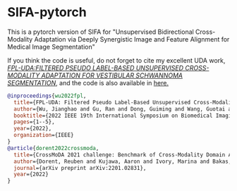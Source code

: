 # SIFA-pytorch
This is a pytorch version of SIFA for "Unsupervised Bidirectional Cross-Modality Adaptation via Deeply Synergistic Image and Feature Alignment for Medical Image Segmentation"

If you think the code is useful, do not forget to cite my excellent UDA work, [*FPL-UDA:FILTERED PSEUDO LABEL-BASED UNSUPERVISED CROSS-MODALITY ADAPTATION FOR VESTIBULAR SCHWANNOMA SEGMENTATION*](https://ieeexplore.ieee.org/abstract/document/9761706), and the code is also available in [here.](https://github.com/JianghaoWu/FPL-UDA)

```bibtex
@inproceedings{wu2022fpl,
  title={FPL-UDA: Filtered Pseudo Label-Based Unsupervised Cross-Modality Adaptation for Vestibular Schwannoma Segmentation},
  author={Wu, Jianghao and Gu, Ran and Dong, Guiming and Wang, Guotai and Zhang, Shaoting},
  booktitle={2022 IEEE 19th International Symposium on Biomedical Imaging (ISBI)},
  pages={1--5},
  year={2022},
  organization={IEEE}
}
@article{dorent2022crossmoda,
  title={CrossMoDA 2021 challenge: Benchmark of Cross-Modality Domain Adaptation techniques for Vestibular Schwnannoma and Cochlea Segmentation},
  author={Dorent, Reuben and Kujawa, Aaron and Ivory, Marina and Bakas, Spyridon and Rieke, Nicola and Joutard, Samuel and Glocker, Ben and Cardoso, Jorge and Modat, Marc and Batmanghelich, Kayhan and others},
  journal={arXiv preprint arXiv:2201.02831},
  year={2022}
}
```
